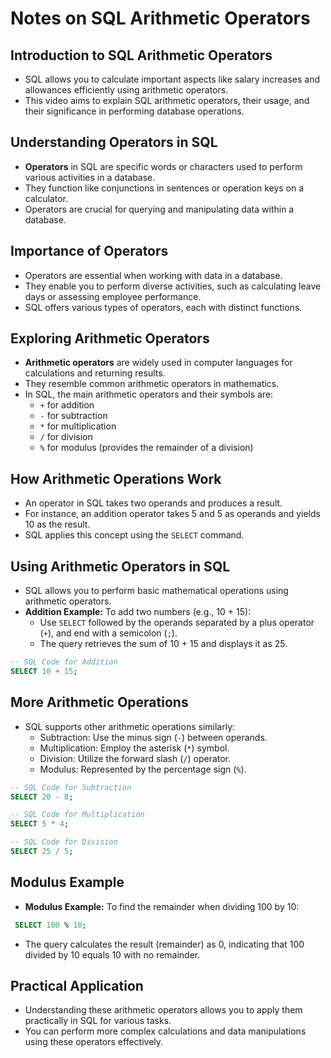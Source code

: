 
# Notes on SQL Arithmetic Operators

## Introduction to SQL Arithmetic Operators

- SQL allows you to calculate important aspects like salary increases and allowances efficiently using arithmetic operators.
- This video aims to explain SQL arithmetic operators, their usage, and their significance in performing database operations.

## Understanding Operators in SQL

- **Operators** in SQL are specific words or characters used to perform various activities in a database.
- They function like conjunctions in sentences or operation keys on a calculator.
- Operators are crucial for querying and manipulating data within a database.

## Importance of Operators

- Operators are essential when working with data in a database.
- They enable you to perform diverse activities, such as calculating leave days or assessing employee performance.
- SQL offers various types of operators, each with distinct functions.

## Exploring Arithmetic Operators

- **Arithmetic operators** are widely used in computer languages for calculations and returning results.
- They resemble common arithmetic operators in mathematics.
- In SQL, the main arithmetic operators and their symbols are:
  - `+` for addition
  - `-` for subtraction
  - `*` for multiplication
  - `/` for division
  - `%` for modulus (provides the remainder of a division)

## How Arithmetic Operations Work

- An operator in SQL takes two operands and produces a result.
- For instance, an addition operator takes 5 and 5 as operands and yields 10 as the result.
- SQL applies this concept using the `SELECT` command.

## Using Arithmetic Operators in SQL

- SQL allows you to perform basic mathematical operations using arithmetic operators.
- **Addition Example:** To add two numbers (e.g., 10 + 15):
  - Use `SELECT` followed by the operands separated by a plus operator (`+`), and end with a semicolon (`;`).
  - The query retrieves the sum of 10 + 15 and displays it as 25.

```sql
-- SQL Code for Addition
SELECT 10 + 15;
```

## More Arithmetic Operations

- SQL supports other arithmetic operations similarly:
  - Subtraction: Use the minus sign (`-`) between operands.
  - Multiplication: Employ the asterisk (`*`) symbol.
  - Division: Utilize the forward slash (`/`) operator.
  - Modulus: Represented by the percentage sign (`%`).

```sql
-- SQL Code for Subtraction
SELECT 20 - 8;

-- SQL Code for Multiplication
SELECT 5 * 4;

-- SQL Code for Division
SELECT 25 / 5;
```

## Modulus Example

- **Modulus Example:** To find the remainder when dividing 100 by 10:
```sql
 SELECT 100 % 10;
```

  - The query calculates the result (remainder) as 0, indicating that 100 divided by 10 equals 10 with no remainder.

## Practical Application

- Understanding these arithmetic operators allows you to apply them practically in SQL for various tasks.
- You can perform more complex calculations and data manipulations using these operators effectively.

